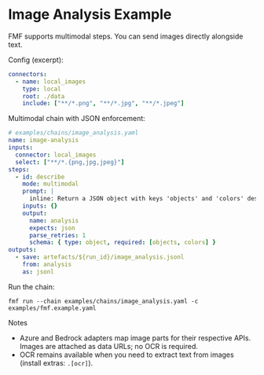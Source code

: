 # Image Analysis Example

FMF supports multimodal steps. You can send images directly alongside text.

Config (excerpt):

```yaml
connectors:
  - name: local_images
    type: local
    root: ./data
    include: ["**/*.png", "**/*.jpg", "**/*.jpeg"]
```

Multimodal chain with JSON enforcement:

```yaml
# examples/chains/image_analysis.yaml
name: image-analysis
inputs:
  connector: local_images
  select: ["**/*.{png,jpg,jpeg}"]
steps:
  - id: describe
    mode: multimodal
    prompt: |
      inline: Return a JSON object with keys 'objects' and 'colors' describing the image.
    inputs: {}
    output:
      name: analysis
      expects: json
      parse_retries: 1
      schema: { type: object, required: [objects, colors] }
outputs:
  - save: artefacts/${run_id}/image_analysis.jsonl
    from: analysis
    as: jsonl
```

Run the chain:

```
fmf run --chain examples/chains/image_analysis.yaml -c examples/fmf.example.yaml
```

Notes
- Azure and Bedrock adapters map image parts for their respective APIs. Images are attached as data URLs; no OCR is required.
- OCR remains available when you need to extract text from images (install extras: `.[ocr]`).
